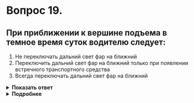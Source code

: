 # Вопрос 19.

## При приближении к вершине подъема в темное время суток водителю следует:

1. Не переключать дальний свет фар на ближний
2. Переключить дальний свет фар на ближний только при появлении встречного транспортного средства
3. Всегда переключать дальний свет фар на ближний

<details>
<summary><b>Показать ответ</b></summary>
Правильный ответ: 3
</details>
<details>
<summary><b>Подробнее</b></summary>
Что происходит за переломом дороги неизвестно. Встречное транспортное средство может быть полной неожиданностью. Ослепление неприятно физически и создаёт угрозу безопасности дорожного движения. Поэтому, при приближении к вершине подъема в темное время суток, водителю следует всегда переключать дальний свет фар на ближний.
(Пункт 19.2 ПДД)
</details>